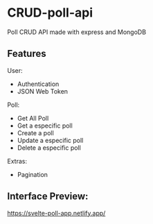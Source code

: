 # CRUD-poll-api

Poll CRUD API made with express and MongoDB


## Features

 User:
 - Authentication
 - JSON Web Token
 
 Poll:
 - Get All Poll
 - Get a especific poll
 - Create a poll
 - Update a especific poll
 - Delete a especific poll
 
 Extras:
 - Pagination
## Interface Preview:
https://svelte-poll-app.netlify.app/
